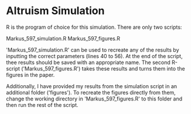 # Altruism Simulation
R is the program of choice for this simulation. There are only two scripts:

Markus_597_simulation.R
Markus_597_figures.R

'Markus_597_simulation.R' can be used to recreate any of the results by inputting the correct parameters (lines 40 to 56). At the end of the script, thee results should be saved with an appropriate name.
The second R-script ('Markus_597_figures.R') takes these results and turns them into the figures in the paper.

Additionally, I have provided my results from the simulation script in an additional folder ('figures'). To recreate the figures directly from them, change the working directory in 'Markus_597_figures.R' to this folder and then run the rest of the script.
